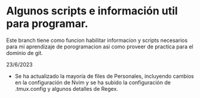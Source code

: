 # Algunos scripts e información util para programar.

Este branch tiene como funcion habilitar informacion y scripts necesarios para mi aprendizaje de porogramacion 
asi como proveer de practica para el dominio de git.

23/6/2023

-   Se ha actualizado la mayoría de files de Personales, incluyendo cambios en la configuración 
    de Nvim y se ha subido la configuración de .tmux.config y algunos detalles de Regex.
